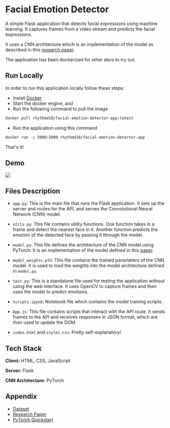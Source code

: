 # Facial Emotion Detector

A simple Flask application that detects facial expressions using machine learning. It captures frames from a video stream and predicts the facial expressions.

It uses a CNN architecture which is an implementation of the model as described in this [research paper](https://arxiv.org/abs/1608.01041).

The application has been dockerized for other devs to try out.

## Run Locally

In order to run this application locally follow these steps:

- Install [Docker](https://www.docker.com/products/docker-desktop/)
- Start the docker engine, and
- Run the following command to pull the image

```bash
docker pull rhythmd18/facial-emotion-detector-app:latest
```

- Run the application using this command

```bash
docker run -p 5000:5000 rhythmd18/facial-emotion-detector-app
```

That's it!

## Demo

![](https://github.com/rhythmd18/Facial-Emotion-Detector/blob/main/demo.gif)

## Files Description

- `app.py`: This is the main file that runs the Flask application. It sets up the server and routes for the API, and serves the Convolutional Neural Network (CNN) model.

- `utils.py`: This file contains utility functions. One function takes in a frame and detect the nearest face in it. Another function predicts the emotion of the detected face by passing it through the model.

- `model.py`: This file defines the architecture of the CNN model using PyTorch. It is an implementation of the model defined in this [paper](https://arxiv.org/abs/1608.01041).

- `model_weights.pth`: This file contains the trained parameters of the CNN model. It is used to load the weights into the model architecture defined in `model.py`.

- `test.py`: This is a standalone file used for testing the application without using the web interface. It uses OpenCV to capture frames and then uses the model to predict emotions.

- `Scripts.ipynb`: Notebook file which contains the model training scripts.

- `App.js`: This file contains scripts that interact with the API route. It sends frames to the API and receives responses in JSON format, which are then used to update the DOM.
- `index.html` and `styles.css`: Pretty self-explanatory!

## Tech Stack

**Client:** HTML, CSS, JavaScript

**Server:** Flask

**CNN Architecture:** PyTorch

## Appendix

- [Dataset](https://www.kaggle.com/datasets/prilia/fer2013pluscleanedaugmballanced1)
- [Research Paper](https://arxiv.org/abs/1608.01041)
- [PyTorch Quickstart](https://pytorch.org/tutorials/beginner/basics/quickstart_tutorial.html)
